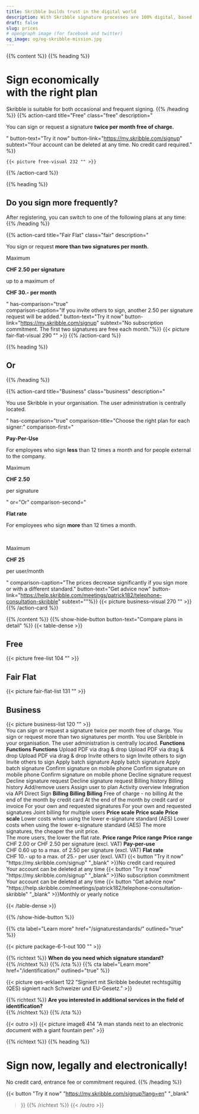 ```yaml
---
title: Skribble builds trust in the digital world
description: With Skribble signature processes are 100% digital, based on the qualified electronic signature “QES” - the e-signature, which is equivalent to your hand-written signature according to Swiss and EU law.
draft: false
slug: prices
# opengraph image (for facebook and twitter)
og_image: og/og-skribble-mission.jpg
---
```


{{% content %}}
{{% heading %}}
# Sign economically <br class="hide-for-mobile">with the right plan
Skribble is suitable for both occasional and frequent signing.
{{% /heading %}}
{{% action-card 
  title="Free"
  class="free" 
  description="<p>You can sign or request a signature <strong>twice per month free of charge.</strong></p>" 
  button-text="Try it now" 
  button-link="https://my.skribble.com/signup" 
  subtext="Your account can be deleted at any time. No credit card required." %}}
  
    {{< picture free-visual 232 "" >}}
{{% /action-card %}}

{{% heading %}}
## Do you sign more frequently?
After registering, you can switch to one of the following plans at any time:
{{% /heading %}}

{{% action-card 
  title="Fair Flat"
  class="fair"
  description="<p>You sign or request <strong>more than two signatures per month.</strong></p><p class='top-spaced'>Maximum</p><p><strong>CHF <span class='large'>2.50</span> per signature</strong></p><p>up to a maximum of</p><p><strong>CHF <span class='large'>30.-</span> per month</strong></p>"
  has-comparison="true"  
  comparison-caption="If you invite others to sign, another 2.50 per signature request will be added."
  button-text="Try it now"
  button-link="https://my.skribble.com/signup" 
  subtext="No subscription commitment. The first two signatures are free each month."%}}
    {{< picture fair-flat-visual 290 "" >}}
{{% /action-card %}}


{{% heading %}}
## Or
{{% /heading %}}

{{% action-card 
  title="Business" 
  class="business" 
  description="<p>You use Skribble in your organisation. The user administration is centrally located.</p>"
  has-comparison="true"
  comparison-title="Choose the right plan for each signer:"
  comparison-first="<p><strong>Pay-Per-Use</strong></p><p>For employees who sign <strong>less</strong> than 12 times a month and for people external to the company.</p><p class='top-spaced'>Maximum</p><p><strong>CHF <span class='large'>2.50</strong></span></p><p>per signature</p>"
  or="Or"
  comparison-second="<p><strong>Flat rate</strong></p><p>For employees who sign <strong>more</strong> than 12 times a month.</p><br><p class='top-spaced'>Maximum</p><p><strong>CHF <span class='large'>25</strong></span></p><p>per user/month</p>"
  comparison-caption="The prices decrease significantly if you sign more or with a different standard."
  button-text="Get advice now"
  button-link="https://help.skribble.com/meetings/patrick182/telephone-consultation-skribble" 
  subtext=""%}}
    {{< picture business-visual 270 "" >}}
{{% /action-card %}}

{{% /content %}}
{{% show-hide-button button-text="Compare plans in detail" %}}
{{< table-dense >}}
<thead>
<tr>
<th style="width: 33%;"><div class="header-with-image"><span><h2>Free</h2></span><span class="header-image">{{< picture free-list 104 "" >}}</span></div></th>
<th style="width: 33%;"><div class="header-with-image"><h2>Fair Flat</h2><span class="header-image">{{< picture fair-flat-list 131 "" >}}</span></div></th>
<th style="width: 33%;"><div class="header-with-image"><h2>Business</h2><span class="header-image">{{< picture business-list 120 "" >}}</span></div></th>
</tr>
</thead>

<tbody>
<tr>
<td>You can sign or request a signature twice per month free of charge.</td>
<td>You sign or request more than two signatures per month.</td>
<td>You use Skribble in your organisation. The user administration is centrally located.</td>
</tr>


<tr>
<td><strong>Functions</strong></td>
<td><strong>Functions</strong></td>
<td><strong>Functions</strong></td>
</tr>

<tr>
<td>Upload PDF via drag & drop</td>
<td>Upload PDF via drag & drop</td>
<td>Upload PDF via drag & drop</td>
</tr>

<tr>
<td>Invite others to sign</td>
<td>Invite others to sign</td>
<td>Invite others to sign</td>
</tr>

<tr>
<td>Apply batch signature</td>
<td>Apply batch signature</td>
<td>Apply batch signature</td>
</tr>

<tr>
<td>Confirm signature on mobile phone</td>
<td>Confirm signature on mobile phone</td>
<td>Confirm signature on mobile phone</td>
</tr>

<tr>
<td>Decline signature request</td>
<td>Decline signature request</td>
<td>Decline signature request</td>
</tr>

<tr>
<td></td>
<td>Billing history</td>
<td>Billing history</td>
</tr>


<tr>
<td></td>
<td></td>
<td>Add/remove users</td>
</tr>

<tr>
<td></td>
<td></td>
<td>Assign user to plan</td>
</tr>


<tr>
<td></td>
<td></td>
<td>Activity overview</td>
</tr>

<tr>
<td></td>
<td></td>
<td>Integration via API</td>
</tr>

<tr>
<td></td>
<td></td>
<td>Direct Sign</td>
</tr>

<tr>
<td><strong>Billing</strong></td>
<td><strong>Billing</strong></td>
<td><strong>Billing</strong></td>
</tr>

<tr>
<td>Free of charge - no billing</td>
<td>At the end of the month by credit card</td>
<td>At the end of the month by credit card or invoice</td>
</tr>

<tr>
<td></td>
<td>For your own and requested signatures</td>
<td>For your own and requested signatures</td>
</tr>

<tr>
<td></td>
<td></td>
<td>Joint billing for multiple users</td>
</tr>

<tr>
<td><strong>Price scale</strong></td>
<td><strong>Price scale</strong></td>
<td><strong>Price scale</strong></td>
</tr>

<tr>
<td></td>
<td>Lower costs when using the lower e-signature standard (AES)</td>
<td>Lower costs when using the lower e-signature standard (AES)</td>
</tr>

<tr>
<td></td>
<td></td>
<td>The more signatures, the cheaper the unit price.<br>The more users, the lower the flat rate.</td>
</tr>

<tr>
<td><strong>Price range</strong></td>
<td><strong>Price range</strong></td>
<td><strong>Price range</strong></td>
</tr>

<tr>
<td></td>
<td>CHF 2.00 or CHF 2.50 per signature (excl. VAT)</td>
<td><strong>Pay-per-use</strong><br>CHF 0.60 up to a max. of 2.50 per signature (excl. VAT)</td>
</tr>

<tr>
<td></td>
<td></td>
<td><strong>Flat rate
</strong><br>CHF 10.- up to a max. of 25.- per user (excl. VAT)</td>
</tr>

<tr>
<td>{{< button
  "Try it now"
  "https://my.skribble.com/signup"
  "_blank"
>}}No credit card required</br>Your account can be deleted at any time</td>
<td>{{< button
  "Try it now"
  "https://my.skribble.com/signup"
  "_blank"
>}}No subscription commitment</br>Your account can be deleted at any time</td>
<td>{{< button
  "Get advice now"
  "https://help.skribble.com/meetings/patrick182/telephone-consultation-skribble"
  "_blank"
>}}Monthly or yearly notice</td>
</tr>


</tbody>

{{< /table-dense >}}

{{% /show-hide-button %}}


[//]: # (--------------------------------------------------------------------------------------------------------------)

{{% cta
  label="Learn more"
  href="/signaturestandards/"
  outlined="true"
%}}

{{< picture package-6-1-out 100 "" >}}

{{% richtext %}}
**When do you need which signature standard?**<br>
{{% /richtext %}}
{{% /cta %}}
{{% cta
  label="Learn more"
  href="/identification/"
  outlined="true"
%}}

{{< picture qes-erklaert 122 "Signiert mit Skribble bedeutet rechtsgültig (QES) signiert nach Schweizer und EU-Gesetz." >}}

{{% richtext %}}
**Are you interested in additional services in the field of identification?**<br>
{{% /richtext %}}
{{% /cta %}}


[//]: # (--------------------------------------------------------------------------------------------------------------)

{{< outro >}}
{{< picture image8 414 "A man stands next to an electronic document with a giant fountain pen" >}}

{{% richtext %}}
{{% heading %}}
# Sign now, legally and electronically!
No credit card, entrance fee or commitment required.
{{% /heading %}}

{{< button
  "Try it now"
  "https://my.skribble.com/signup?lang=en"
  "_blank"
>}}
{{% /richtext %}}
{{< /outro >}}
